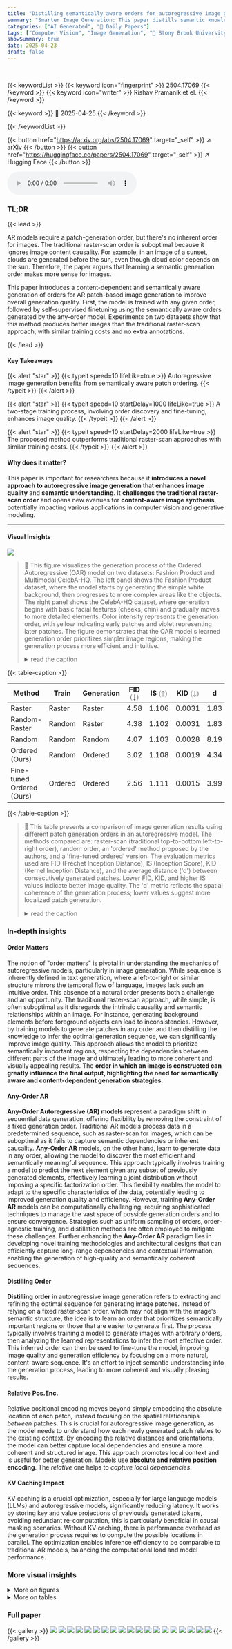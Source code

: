 ```yaml
---
title: "Distilling semantically aware orders for autoregressive image generation"
summary: "Smarter Image Generation: This paper distills semantic knowledge to optimize patch order in autoregressive models, improving image quality."
categories: ["AI Generated", "🤗 Daily Papers"]
tags: ["Computer Vision", "Image Generation", "🏢 Stony Brook University, NY, USA",]
showSummary: true
date: 2025-04-23
draft: false
---
```


<br>

{{< keywordList >}}
{{< keyword icon="fingerprint" >}} 2504.17069 {{< /keyword >}}
{{< keyword icon="writer" >}} Rishav Pramanik et el. {{< /keyword >}}
 
{{< keyword >}} 🤗 2025-04-25 {{< /keyword >}}
 
{{< /keywordList >}}

{{< button href="https://arxiv.org/abs/2504.17069" target="_self" >}}
↗ arXiv
{{< /button >}}
{{< button href="https://huggingface.co/papers/2504.17069" target="_self" >}}
↗ Hugging Face
{{< /button >}}



<audio controls>
    <source src="https://ai-paper-reviewer.com/2504.17069/podcast.wav" type="audio/wav">
    Your browser does not support the audio element.
</audio>


### TL;DR


{{< lead >}}

AR models require a patch-generation order, but there's no inherent order for images. The traditional raster-scan order is suboptimal because it ignores image content causality. For example, in an image of a sunset, clouds are generated before the sun, even though cloud color depends on the sun. Therefore, the paper argues that learning a semantic generation order makes more sense for images. 



This paper introduces a content-dependent and semantically aware generation of orders for AR patch-based image generation to improve overall generation quality. First, the model is trained with any given order, followed by self-supervised finetuning using the semantically aware orders generated by the any-order model. Experiments on two datasets show that this method produces better images than the traditional raster-scan approach, with similar training costs and no extra annotations.

{{< /lead >}}


#### Key Takeaways

{{< alert "star" >}}
{{< typeit speed=10 lifeLike=true >}} Autoregressive image generation benefits from semantically aware patch ordering. {{< /typeit >}}
{{< /alert >}}

{{< alert "star" >}}
{{< typeit speed=10 startDelay=1000 lifeLike=true >}} A two-stage training process, involving order discovery and fine-tuning, enhances image quality. {{< /typeit >}}
{{< /alert >}}

{{< alert "star" >}}
{{< typeit speed=10 startDelay=2000 lifeLike=true >}} The proposed method outperforms traditional raster-scan approaches with similar training costs. {{< /typeit >}}
{{< /alert >}}

#### Why does it matter?
This paper is important for researchers because it **introduces a novel approach to autoregressive image generation** that **enhances image quality** and **semantic understanding**. It **challenges the traditional raster-scan order** and opens new avenues for **content-aware image synthesis**, potentially impacting various applications in computer vision and generative modeling.

------
#### Visual Insights



![](https://arxiv.org/html/2504.17069/extracted/6384630/Images/fig_1/fig1_celeba_fashion-row.png)

> 🔼 This figure visualizes the generation process of the Ordered Autoregressive (OAR) model on two datasets: Fashion Product and Multimodal CelebA-HQ.  The left panel shows the Fashion Product dataset, where the model starts by generating the simple white background, then progresses to more complex areas like the objects. The right panel shows the CelebA-HQ dataset, where generation begins with basic facial features (cheeks, chin) and gradually moves to more detailed elements. Color intensity represents the generation order, with yellow indicating early patches and violet representing later patches. The figure demonstrates that the OAR model's learned generation order prioritizes simpler image regions, making the generation process more efficient and intuitive.
> <details>
> <summary>read the caption</summary>
> Figure 1: Generation with our distilled order on the Fashion Product dataset (Left) and the Multimodal CelebA-HQ dataset (Right) with the corresponding generation order produced by our Ordered Autoregressive (OAR) model. The generation order is visualized through color intensity, progressing from yellow (early patches) to violet (later patches). Our learned order typically starts with simpler regions of the image before moving to more complex ones. For the Fashion Product dataset, this often means generating the white background first, while in the CelebA-HQ dataset, the model tends to begin with facial regions like the cheeks and chin, which are generally easier to generate.
> </details>





{{< table-caption >}}
<table class="ltx_tabular ltx_centering ltx_guessed_headers ltx_align_middle" id="S5.T1.3">
<thead class="ltx_thead">
<tr class="ltx_tr" id="S5.T1.3.3">
<th class="ltx_td ltx_align_left ltx_th ltx_th_column ltx_border_r ltx_border_tt" id="S5.T1.3.3.4">Method</th>
<th class="ltx_td ltx_align_center ltx_th ltx_th_column ltx_border_tt" id="S5.T1.3.3.5">Train</th>
<th class="ltx_td ltx_align_center ltx_th ltx_th_column ltx_border_r ltx_border_tt" id="S5.T1.3.3.6">Generation</th>
<th class="ltx_td ltx_align_center ltx_th ltx_th_column ltx_border_tt" id="S5.T1.1.1.1">FID <math alttext="(\downarrow)" class="ltx_Math" display="inline" id="S5.T1.1.1.1.m1.1"><semantics id="S5.T1.1.1.1.m1.1a"><mrow id="S5.T1.1.1.1.m1.1.2.2"><mo id="S5.T1.1.1.1.m1.1.2.2.1" stretchy="false">(</mo><mo id="S5.T1.1.1.1.m1.1.1" lspace="0em" rspace="0em" stretchy="false" xref="S5.T1.1.1.1.m1.1.1.cmml">↓</mo><mo id="S5.T1.1.1.1.m1.1.2.2.2" stretchy="false">)</mo></mrow><annotation-xml encoding="MathML-Content" id="S5.T1.1.1.1.m1.1b"><ci id="S5.T1.1.1.1.m1.1.1.cmml" xref="S5.T1.1.1.1.m1.1.1">↓</ci></annotation-xml><annotation encoding="application/x-tex" id="S5.T1.1.1.1.m1.1c">(\downarrow)</annotation><annotation encoding="application/x-llamapun" id="S5.T1.1.1.1.m1.1d">( ↓ )</annotation></semantics></math>
</th>
<th class="ltx_td ltx_align_center ltx_th ltx_th_column ltx_border_tt" id="S5.T1.2.2.2">IS <math alttext="(\uparrow)" class="ltx_Math" display="inline" id="S5.T1.2.2.2.m1.1"><semantics id="S5.T1.2.2.2.m1.1a"><mrow id="S5.T1.2.2.2.m1.1.2.2"><mo id="S5.T1.2.2.2.m1.1.2.2.1" stretchy="false">(</mo><mo id="S5.T1.2.2.2.m1.1.1" lspace="0em" rspace="0em" stretchy="false" xref="S5.T1.2.2.2.m1.1.1.cmml">↑</mo><mo id="S5.T1.2.2.2.m1.1.2.2.2" stretchy="false">)</mo></mrow><annotation-xml encoding="MathML-Content" id="S5.T1.2.2.2.m1.1b"><ci id="S5.T1.2.2.2.m1.1.1.cmml" xref="S5.T1.2.2.2.m1.1.1">↑</ci></annotation-xml><annotation encoding="application/x-tex" id="S5.T1.2.2.2.m1.1c">(\uparrow)</annotation><annotation encoding="application/x-llamapun" id="S5.T1.2.2.2.m1.1d">( ↑ )</annotation></semantics></math>
</th>
<th class="ltx_td ltx_align_center ltx_th ltx_th_column ltx_border_r ltx_border_tt" id="S5.T1.3.3.3">KID <math alttext="(\downarrow)" class="ltx_Math" display="inline" id="S5.T1.3.3.3.m1.1"><semantics id="S5.T1.3.3.3.m1.1a"><mrow id="S5.T1.3.3.3.m1.1.2.2"><mo id="S5.T1.3.3.3.m1.1.2.2.1" stretchy="false">(</mo><mo id="S5.T1.3.3.3.m1.1.1" lspace="0em" rspace="0em" stretchy="false" xref="S5.T1.3.3.3.m1.1.1.cmml">↓</mo><mo id="S5.T1.3.3.3.m1.1.2.2.2" stretchy="false">)</mo></mrow><annotation-xml encoding="MathML-Content" id="S5.T1.3.3.3.m1.1b"><ci id="S5.T1.3.3.3.m1.1.1.cmml" xref="S5.T1.3.3.3.m1.1.1">↓</ci></annotation-xml><annotation encoding="application/x-tex" id="S5.T1.3.3.3.m1.1c">(\downarrow)</annotation><annotation encoding="application/x-llamapun" id="S5.T1.3.3.3.m1.1d">( ↓ )</annotation></semantics></math>
</th>
<th class="ltx_td ltx_align_center ltx_th ltx_th_column ltx_border_tt" id="S5.T1.3.3.7">d</th>
</tr>
</thead>
<tbody class="ltx_tbody">
<tr class="ltx_tr" id="S5.T1.3.4.1">
<td class="ltx_td ltx_align_left ltx_border_r ltx_border_t" id="S5.T1.3.4.1.1">Raster</td>
<td class="ltx_td ltx_align_center ltx_border_t" id="S5.T1.3.4.1.2">Raster</td>
<td class="ltx_td ltx_align_center ltx_border_r ltx_border_t" id="S5.T1.3.4.1.3">Raster</td>
<td class="ltx_td ltx_align_center ltx_border_t" id="S5.T1.3.4.1.4">4.58</td>
<td class="ltx_td ltx_align_center ltx_border_t" id="S5.T1.3.4.1.5">1.106</td>
<td class="ltx_td ltx_align_center ltx_border_r ltx_border_t" id="S5.T1.3.4.1.6">0.0031</td>
<td class="ltx_td ltx_align_center ltx_border_t" id="S5.T1.3.4.1.7">1.83</td>
</tr>
<tr class="ltx_tr" id="S5.T1.3.5.2">
<td class="ltx_td ltx_align_left ltx_border_r" id="S5.T1.3.5.2.1">Random-Raster</td>
<td class="ltx_td ltx_align_center" id="S5.T1.3.5.2.2">Random</td>
<td class="ltx_td ltx_align_center ltx_border_r" id="S5.T1.3.5.2.3">Raster</td>
<td class="ltx_td ltx_align_center" id="S5.T1.3.5.2.4">4.38</td>
<td class="ltx_td ltx_align_center" id="S5.T1.3.5.2.5">1.102</td>
<td class="ltx_td ltx_align_center ltx_border_r" id="S5.T1.3.5.2.6">0.0031</td>
<td class="ltx_td ltx_align_center" id="S5.T1.3.5.2.7">1.83</td>
</tr>
<tr class="ltx_tr" id="S5.T1.3.6.3">
<td class="ltx_td ltx_align_left ltx_border_r" id="S5.T1.3.6.3.1">Random</td>
<td class="ltx_td ltx_align_center" id="S5.T1.3.6.3.2">Random</td>
<td class="ltx_td ltx_align_center ltx_border_r" id="S5.T1.3.6.3.3">Random</td>
<td class="ltx_td ltx_align_center" id="S5.T1.3.6.3.4">4.07</td>
<td class="ltx_td ltx_align_center" id="S5.T1.3.6.3.5">1.103</td>
<td class="ltx_td ltx_align_center ltx_border_r" id="S5.T1.3.6.3.6">0.0028</td>
<td class="ltx_td ltx_align_center" id="S5.T1.3.6.3.7">8.19</td>
</tr>
<tr class="ltx_tr" id="S5.T1.3.7.4">
<td class="ltx_td ltx_align_left ltx_border_r" id="S5.T1.3.7.4.1">Ordered (Ours)</td>
<td class="ltx_td ltx_align_center" id="S5.T1.3.7.4.2">Random</td>
<td class="ltx_td ltx_align_center ltx_border_r" id="S5.T1.3.7.4.3">Ordered</td>
<td class="ltx_td ltx_align_center" id="S5.T1.3.7.4.4">3.02</td>
<td class="ltx_td ltx_align_center" id="S5.T1.3.7.4.5">1.108</td>
<td class="ltx_td ltx_align_center ltx_border_r" id="S5.T1.3.7.4.6">0.0019</td>
<td class="ltx_td ltx_align_center" id="S5.T1.3.7.4.7">4.34</td>
</tr>
<tr class="ltx_tr" id="S5.T1.3.8.5">
<td class="ltx_td ltx_align_left ltx_border_bb ltx_border_r" id="S5.T1.3.8.5.1">Fine-tuned Ordered (Ours)</td>
<td class="ltx_td ltx_align_center ltx_border_bb" id="S5.T1.3.8.5.2">Ordered</td>
<td class="ltx_td ltx_align_center ltx_border_bb ltx_border_r" id="S5.T1.3.8.5.3">Ordered</td>
<td class="ltx_td ltx_align_center ltx_border_bb" id="S5.T1.3.8.5.4">2.56</td>
<td class="ltx_td ltx_align_center ltx_border_bb" id="S5.T1.3.8.5.5">1.111</td>
<td class="ltx_td ltx_align_center ltx_border_bb ltx_border_r" id="S5.T1.3.8.5.6">0.0015</td>
<td class="ltx_td ltx_align_center ltx_border_bb" id="S5.T1.3.8.5.7">3.99</td>
</tr>
</tbody>
</table>{{< /table-caption >}}

> 🔼 This table presents a comparison of image generation results using different patch generation orders in an autoregressive model.  The methods compared are: raster-scan (traditional top-to-bottom left-to-right order), random order, an 'ordered' method proposed by the authors, and a 'fine-tuned ordered' version. The evaluation metrics used are FID (Fréchet Inception Distance), IS (Inception Score), KID (Kernel Inception Distance), and the average distance ('d') between consecutively generated patches. Lower FID, KID, and higher IS values indicate better image quality. The 'd' metric reflects the spatial coherence of the generation process; lower values suggest more localized patch generation.
> <details>
> <summary>read the caption</summary>
> Table 1: Generation with different orders. Our ordered generation improves over the standard raster-scan order and random order generation similar to Li et al. (2024). FID is the Fréchet inception distance, IS is the Inception Score and KID Kernel Inception Distance. d denotes the average distance between subsequently generated patches.
> </details>





### In-depth insights


#### Order Matters
The notion of "order matters" is pivotal in understanding the mechanics of autoregressive models, particularly in image generation. While sequence is inherently defined in text generation, where a left-to-right or similar structure mirrors the temporal flow of language, images lack such an intuitive order. This absence of a natural order presents both a challenge and an opportunity. The traditional raster-scan approach, while simple, is often suboptimal as it disregards the intrinsic causality and semantic relationships within an image. For instance, generating background elements before foreground objects can lead to inconsistencies. However, by training models to generate patches in any order and then distilling the knowledge to infer the optimal generation sequence, we can significantly improve image quality. This approach allows the model to prioritize semantically important regions, respecting the dependencies between different parts of the image and ultimately leading to more coherent and visually appealing results. The **order in which an image is constructed can greatly influence the final output, highlighting the need for semantically aware and content-dependent generation strategies**.

#### Any-Order AR
**Any-Order Autoregressive (AR) models** represent a paradigm shift in sequential data generation, offering flexibility by removing the constraint of a fixed generation order. Traditional AR models process data in a predetermined sequence, such as raster-scan for images, which can be suboptimal as it fails to capture semantic dependencies or inherent causality. **Any-Order AR** models, on the other hand, learn to generate data in any order, allowing the model to discover the most efficient and semantically meaningful sequence. This approach typically involves training a model to predict the next element given any subset of previously generated elements, effectively learning a joint distribution without imposing a specific factorization order. This flexibility enables the model to adapt to the specific characteristics of the data, potentially leading to improved generation quality and efficiency. However, training **Any-Order AR** models can be computationally challenging, requiring sophisticated techniques to manage the vast space of possible generation orders and to ensure convergence. Strategies such as uniform sampling of orders, order-agnostic training, and distillation methods are often employed to mitigate these challenges. Further enhancing the **Any-Order AR** paradigm lies in developing novel training methodologies and architectural designs that can efficiently capture long-range dependencies and contextual information, enabling the generation of high-quality and semantically coherent sequences.

#### Distilling Order
**Distilling order** in autoregressive image generation refers to extracting and refining the optimal sequence for generating image patches. Instead of relying on a fixed raster-scan order, which may not align with the image's semantic structure, the idea is to learn an order that prioritizes semantically important regions or those that are easier to generate first. The process typically involves training a model to generate images with arbitrary orders, then analyzing the learned representations to infer the most effective order. This inferred order can then be used to fine-tune the model, improving image quality and generation efficiency by focusing on a more natural, content-aware sequence. It's an effort to inject semantic understanding into the generation process, leading to more coherent and visually pleasing results.

#### Relative Pos.Enc.
Relative positional encoding moves beyond simply embedding the absolute location of each patch, instead focusing on the spatial relationships *between* patches. This is crucial for autoregressive image generation, as the model needs to understand how each newly generated patch relates to the existing context. By encoding the relative distances and orientations, the model can better capture local dependencies and ensure a more coherent and structured image. This approach promotes local context and is useful for better generation. Models use **absolute and relative position encoding**. The *relative* one helps to *capture local dependencies*. 

#### KV Caching Impact
KV caching is a crucial optimization, especially for large language models (LLMs) and autoregressive models, significantly reducing latency. It works by storing key and value projections of previously generated tokens, avoiding redundant re-computation, this is particularly beneficial in causal masking scenarios. Without KV caching, there is performance overhead as the generation process requires to compute the possible locations in parallel. The optimization enables inference efficiency to be comparable to traditional AR models, balancing the computational load and model performance.


### More visual insights

<details>
<summary>More on figures
</summary>


![](https://arxiv.org/html/2504.17069/x1.png)

> 🔼 Figure 2 illustrates three different autoregressive (AR) image generation approaches. The top panel shows the traditional raster-scan method, where patches are generated sequentially from top-left to bottom-right. Each input token includes the patch's content and its position. The middle panel depicts an 'any-given-order' approach, allowing patches to be generated in any order but requiring the position of the next patch as additional input.  The bottom panel presents the 'Ordered Autoregressive' method proposed in the paper. This method starts with an any-given-order model, but instead of receiving the next patch position as input, it generates all possible patch positions and selects the one with the highest probability (represented by darker yellow shading), resulting in a semantically aware generation order.
> <details>
> <summary>read the caption</summary>
> Figure 2: Different Autoregressive (AR) models. (Top) A raster scan is the normal approach for autoregressive generation from top left to bottom-right. The input token contains the content xisubscript𝑥𝑖x_{i}italic_x start_POSTSUBSCRIPT italic_i end_POSTSUBSCRIPT and the position lisubscript𝑙𝑖l_{i}italic_l start_POSTSUBSCRIPT italic_i end_POSTSUBSCRIPT. (Middle) Any-given-order learns to generate tokens at any possible location. However, the position of the next token should be given as input in an additional positional embedding. (Bottom) Our method, Ordered Autoregressive, uses the any-given-order model but generates all possible positions and selects the most likely one (darker yellow) as the next generated token.
> </details>



![](https://arxiv.org/html/2504.17069/extracted/6384630/Images/fig_samples/merged.png)

> 🔼 Figure 3 demonstrates the impact of using different generation orders on image quality for the Fashion Products dataset. The top row displays images generated using a standard raster scan autoregressive (AR) model, progressing from top-left to bottom-right. The middle row shows images generated with the proposed ordered AR model, which learns a semantically aware order instead of using a fixed raster scan. The bottom row visualizes the learned generation order for each image using a color gradient from yellow (early patches) to violet (later patches). The color intensity shows the sequence in which the patches were generated. This visualization reveals that the ordered AR model tends to generate simpler regions first (like the background), before progressing to more complex image components.  By generating patches in an order highly correlated with the image content, the ordered AR model achieves improved image quality, as evident by comparing the middle row (ordered AR) with the top row (raster AR).
> <details>
> <summary>read the caption</summary>
> Figure 3: Examples of generation on the Fashion Products dataset. (Top) Generated images with raster AR mode. (Middle) Generated images with ordered AR model. (Bottom) Generation order, from yellow to violet. From these images, we see that our approach finds an order highly correlated with the image content, often resulting in better image quality.
> </details>



![](https://arxiv.org/html/2504.17069/extracted/6384630/Images/celeba.png)

> 🔼 Figure 4 presents a comparison of image generation results on the CelebA-HQ dataset using two different autoregressive (AR) models: a raster-scan AR model and the proposed ordered AR model.  The top row shows images generated by the raster-scan model, which processes image patches sequentially from left-to-right and top-to-bottom. The middle row displays images generated by the ordered AR model, which generates patches in a semantically meaningful order determined by the model itself. This order prioritizes generating salient facial features (such as eyes, nose, and mouth) before generating less important details like hair and the background. The bottom row visualizes this learned generation order using a color gradient, where yellow indicates earlier-generated patches and violet indicates later-generated patches.  The ordered AR model demonstrates improved image quality, with generated images exhibiting greater smoothness, richer contextual details, and better alignment with the text prompts compared to the images produced by the raster-scan AR model.
> <details>
> <summary>read the caption</summary>
> Figure 4: Examples of generation on the CelebA dataset. (Top) Generated images with raster AR mode. (Middle) Generated images with ordered AR model. (Bottom) Generation order, from yellow to violet. On this dataset our model generates first the salient parts of a face, leaving hair and background at the end. Our model produces images with greater smoothness, rich context and more aligned with the text
> </details>



![](https://arxiv.org/html/2504.17069/extracted/6384630/Images/avg.png)

> 🔼 This figure visualizes the impact of absolute versus relative positional encodings on the generation order in an autoregressive image generation model.  The top panel shows the generation sequence with absolute positional encoding; the patches are scattered across the image.  In contrast, the bottom panel, using relative positional encoding, demonstrates a more localized generation process with patches clustered together.  Quantitatively, the average Euclidean distance between consecutively generated patches is significantly smaller (4.34) with relative encoding compared to absolute encoding (5.78), highlighting the effectiveness of relative encoding in generating spatially coherent images.
> <details>
> <summary>read the caption</summary>
> Figure 5: Generation order with absolute and relative positioning encoding. (Top) With absolute encoding the generation is very scattered. (Bottom) With relative positioning the generation is more localized. The average euclidean distance between the subsequently generated patches in case of absolute encoding is 5.78 whereas in case of relative encoding it is 4.34
> </details>



</details>




<details>
<summary>More on tables
</summary>


{{< table-caption >}}
<table class="ltx_tabular ltx_centering ltx_guessed_headers ltx_align_middle" id="S5.T2.4">
<thead class="ltx_thead">
<tr class="ltx_tr" id="S5.T2.4.4">
<th class="ltx_td ltx_align_left ltx_th ltx_th_column ltx_th_row ltx_border_r ltx_border_tt" id="S5.T2.4.4.5">Method</th>
<th class="ltx_td ltx_align_center ltx_th ltx_th_column ltx_th_row ltx_border_r ltx_border_tt" id="S5.T2.1.1.1"><math alttext="l_{i+1}" class="ltx_Math" display="inline" id="S5.T2.1.1.1.m1.1"><semantics id="S5.T2.1.1.1.m1.1a"><msub id="S5.T2.1.1.1.m1.1.1" xref="S5.T2.1.1.1.m1.1.1.cmml"><mi id="S5.T2.1.1.1.m1.1.1.2" xref="S5.T2.1.1.1.m1.1.1.2.cmml">l</mi><mrow id="S5.T2.1.1.1.m1.1.1.3" xref="S5.T2.1.1.1.m1.1.1.3.cmml"><mi id="S5.T2.1.1.1.m1.1.1.3.2" xref="S5.T2.1.1.1.m1.1.1.3.2.cmml">i</mi><mo id="S5.T2.1.1.1.m1.1.1.3.1" xref="S5.T2.1.1.1.m1.1.1.3.1.cmml">+</mo><mn id="S5.T2.1.1.1.m1.1.1.3.3" xref="S5.T2.1.1.1.m1.1.1.3.3.cmml">1</mn></mrow></msub><annotation-xml encoding="MathML-Content" id="S5.T2.1.1.1.m1.1b"><apply id="S5.T2.1.1.1.m1.1.1.cmml" xref="S5.T2.1.1.1.m1.1.1"><csymbol cd="ambiguous" id="S5.T2.1.1.1.m1.1.1.1.cmml" xref="S5.T2.1.1.1.m1.1.1">subscript</csymbol><ci id="S5.T2.1.1.1.m1.1.1.2.cmml" xref="S5.T2.1.1.1.m1.1.1.2">𝑙</ci><apply id="S5.T2.1.1.1.m1.1.1.3.cmml" xref="S5.T2.1.1.1.m1.1.1.3"><plus id="S5.T2.1.1.1.m1.1.1.3.1.cmml" xref="S5.T2.1.1.1.m1.1.1.3.1"></plus><ci id="S5.T2.1.1.1.m1.1.1.3.2.cmml" xref="S5.T2.1.1.1.m1.1.1.3.2">𝑖</ci><cn id="S5.T2.1.1.1.m1.1.1.3.3.cmml" type="integer" xref="S5.T2.1.1.1.m1.1.1.3.3">1</cn></apply></apply></annotation-xml><annotation encoding="application/x-tex" id="S5.T2.1.1.1.m1.1c">l_{i+1}</annotation><annotation encoding="application/x-llamapun" id="S5.T2.1.1.1.m1.1d">italic_l start_POSTSUBSCRIPT italic_i + 1 end_POSTSUBSCRIPT</annotation></semantics></math></th>
<th class="ltx_td ltx_align_center ltx_th ltx_th_column ltx_border_tt" id="S5.T2.2.2.2">FID <math alttext="(\downarrow)" class="ltx_Math" display="inline" id="S5.T2.2.2.2.m1.1"><semantics id="S5.T2.2.2.2.m1.1a"><mrow id="S5.T2.2.2.2.m1.1.2.2"><mo id="S5.T2.2.2.2.m1.1.2.2.1" stretchy="false">(</mo><mo id="S5.T2.2.2.2.m1.1.1" lspace="0em" rspace="0em" stretchy="false" xref="S5.T2.2.2.2.m1.1.1.cmml">↓</mo><mo id="S5.T2.2.2.2.m1.1.2.2.2" stretchy="false">)</mo></mrow><annotation-xml encoding="MathML-Content" id="S5.T2.2.2.2.m1.1b"><ci id="S5.T2.2.2.2.m1.1.1.cmml" xref="S5.T2.2.2.2.m1.1.1">↓</ci></annotation-xml><annotation encoding="application/x-tex" id="S5.T2.2.2.2.m1.1c">(\downarrow)</annotation><annotation encoding="application/x-llamapun" id="S5.T2.2.2.2.m1.1d">( ↓ )</annotation></semantics></math>
</th>
<th class="ltx_td ltx_align_center ltx_th ltx_th_column ltx_border_tt" id="S5.T2.3.3.3">IS <math alttext="(\uparrow)" class="ltx_Math" display="inline" id="S5.T2.3.3.3.m1.1"><semantics id="S5.T2.3.3.3.m1.1a"><mrow id="S5.T2.3.3.3.m1.1.2.2"><mo id="S5.T2.3.3.3.m1.1.2.2.1" stretchy="false">(</mo><mo id="S5.T2.3.3.3.m1.1.1" lspace="0em" rspace="0em" stretchy="false" xref="S5.T2.3.3.3.m1.1.1.cmml">↑</mo><mo id="S5.T2.3.3.3.m1.1.2.2.2" stretchy="false">)</mo></mrow><annotation-xml encoding="MathML-Content" id="S5.T2.3.3.3.m1.1b"><ci id="S5.T2.3.3.3.m1.1.1.cmml" xref="S5.T2.3.3.3.m1.1.1">↑</ci></annotation-xml><annotation encoding="application/x-tex" id="S5.T2.3.3.3.m1.1c">(\uparrow)</annotation><annotation encoding="application/x-llamapun" id="S5.T2.3.3.3.m1.1d">( ↑ )</annotation></semantics></math>
</th>
<th class="ltx_td ltx_align_center ltx_th ltx_th_column ltx_border_r ltx_border_tt" id="S5.T2.4.4.4">KID <math alttext="(\downarrow)" class="ltx_Math" display="inline" id="S5.T2.4.4.4.m1.1"><semantics id="S5.T2.4.4.4.m1.1a"><mrow id="S5.T2.4.4.4.m1.1.2.2"><mo id="S5.T2.4.4.4.m1.1.2.2.1" stretchy="false">(</mo><mo id="S5.T2.4.4.4.m1.1.1" lspace="0em" rspace="0em" stretchy="false" xref="S5.T2.4.4.4.m1.1.1.cmml">↓</mo><mo id="S5.T2.4.4.4.m1.1.2.2.2" stretchy="false">)</mo></mrow><annotation-xml encoding="MathML-Content" id="S5.T2.4.4.4.m1.1b"><ci id="S5.T2.4.4.4.m1.1.1.cmml" xref="S5.T2.4.4.4.m1.1.1">↓</ci></annotation-xml><annotation encoding="application/x-tex" id="S5.T2.4.4.4.m1.1c">(\downarrow)</annotation><annotation encoding="application/x-llamapun" id="S5.T2.4.4.4.m1.1d">( ↓ )</annotation></semantics></math>
</th>
<th class="ltx_td ltx_align_center ltx_th ltx_th_column ltx_border_tt" id="S5.T2.4.4.6">d</th>
</tr>
</thead>
<tbody class="ltx_tbody">
<tr class="ltx_tr" id="S5.T2.4.5.1">
<th class="ltx_td ltx_align_left ltx_th ltx_th_row ltx_border_r ltx_border_t" id="S5.T2.4.5.1.1">Raster</th>
<th class="ltx_td ltx_align_center ltx_th ltx_th_row ltx_border_r ltx_border_t" id="S5.T2.4.5.1.2">-</th>
<td class="ltx_td ltx_align_center ltx_border_t" id="S5.T2.4.5.1.3">4.58</td>
<td class="ltx_td ltx_align_center ltx_border_t" id="S5.T2.4.5.1.4">1.106</td>
<td class="ltx_td ltx_align_center ltx_border_r ltx_border_t" id="S5.T2.4.5.1.5">0.0031</td>
<td class="ltx_td ltx_align_center ltx_border_t" id="S5.T2.4.5.1.6">1.83</td>
</tr>
<tr class="ltx_tr" id="S5.T2.4.6.2">
<th class="ltx_td ltx_align_left ltx_th ltx_th_row ltx_border_r" id="S5.T2.4.6.2.1">Ordered</th>
<th class="ltx_td ltx_align_center ltx_th ltx_th_row ltx_border_r" id="S5.T2.4.6.2.2">Abs.</th>
<td class="ltx_td ltx_align_center" id="S5.T2.4.6.2.3">3.96</td>
<td class="ltx_td ltx_align_center" id="S5.T2.4.6.2.4">1.102</td>
<td class="ltx_td ltx_align_center ltx_border_r" id="S5.T2.4.6.2.5">0.0024</td>
<td class="ltx_td ltx_align_center" id="S5.T2.4.6.2.6">5.78</td>
</tr>
<tr class="ltx_tr" id="S5.T2.4.7.3">
<th class="ltx_td ltx_align_left ltx_th ltx_th_row ltx_border_bb ltx_border_r" id="S5.T2.4.7.3.1">Ordered</th>
<th class="ltx_td ltx_align_center ltx_th ltx_th_row ltx_border_bb ltx_border_r" id="S5.T2.4.7.3.2">Rel.</th>
<td class="ltx_td ltx_align_center ltx_border_bb" id="S5.T2.4.7.3.3">3.02</td>
<td class="ltx_td ltx_align_center ltx_border_bb" id="S5.T2.4.7.3.4">1.108</td>
<td class="ltx_td ltx_align_center ltx_border_bb ltx_border_r" id="S5.T2.4.7.3.5">0.0019</td>
<td class="ltx_td ltx_align_center ltx_border_bb" id="S5.T2.4.7.3.6">4.34</td>
</tr>
</tbody>
</table>{{< /table-caption >}}
> 🔼 This table presents a comparison of the performance of an autoregressive (AR) image generation model using two different positional encoding methods: absolute and relative.  The model's performance is evaluated across several metrics, including Fréchet Inception Distance (FID), Inception Score (IS), Kernel Inception Distance (KID), and the average distance between consecutively generated patches (d).  The results show how the choice of positional encoding affects the model's ability to learn and generate high-quality images.
> <details>
> <summary>read the caption</summary>
> Table 2: Generation with absolute and relative positional encoding for the next token.
> </details>

{{< table-caption >}}
<table class="ltx_tabular ltx_centering ltx_guessed_headers ltx_align_middle" id="S5.T3.4">
<thead class="ltx_thead">
<tr class="ltx_tr" id="S5.T3.4.4">
<th class="ltx_td ltx_align_left ltx_th ltx_th_column ltx_th_row ltx_border_r ltx_border_tt" id="S5.T3.1.1.1"><math alttext="\lambda" class="ltx_Math" display="inline" id="S5.T3.1.1.1.m1.1"><semantics id="S5.T3.1.1.1.m1.1a"><mi id="S5.T3.1.1.1.m1.1.1" xref="S5.T3.1.1.1.m1.1.1.cmml">λ</mi><annotation-xml encoding="MathML-Content" id="S5.T3.1.1.1.m1.1b"><ci id="S5.T3.1.1.1.m1.1.1.cmml" xref="S5.T3.1.1.1.m1.1.1">𝜆</ci></annotation-xml><annotation encoding="application/x-tex" id="S5.T3.1.1.1.m1.1c">\lambda</annotation><annotation encoding="application/x-llamapun" id="S5.T3.1.1.1.m1.1d">italic_λ</annotation></semantics></math></th>
<th class="ltx_td ltx_align_center ltx_th ltx_th_column ltx_border_tt" id="S5.T3.2.2.2">FID <math alttext="(\downarrow)" class="ltx_Math" display="inline" id="S5.T3.2.2.2.m1.1"><semantics id="S5.T3.2.2.2.m1.1a"><mrow id="S5.T3.2.2.2.m1.1.2.2"><mo id="S5.T3.2.2.2.m1.1.2.2.1" stretchy="false">(</mo><mo id="S5.T3.2.2.2.m1.1.1" lspace="0em" rspace="0em" stretchy="false" xref="S5.T3.2.2.2.m1.1.1.cmml">↓</mo><mo id="S5.T3.2.2.2.m1.1.2.2.2" stretchy="false">)</mo></mrow><annotation-xml encoding="MathML-Content" id="S5.T3.2.2.2.m1.1b"><ci id="S5.T3.2.2.2.m1.1.1.cmml" xref="S5.T3.2.2.2.m1.1.1">↓</ci></annotation-xml><annotation encoding="application/x-tex" id="S5.T3.2.2.2.m1.1c">(\downarrow)</annotation><annotation encoding="application/x-llamapun" id="S5.T3.2.2.2.m1.1d">( ↓ )</annotation></semantics></math>
</th>
<th class="ltx_td ltx_align_center ltx_th ltx_th_column ltx_border_tt" id="S5.T3.3.3.3">IS <math alttext="(\uparrow)" class="ltx_Math" display="inline" id="S5.T3.3.3.3.m1.1"><semantics id="S5.T3.3.3.3.m1.1a"><mrow id="S5.T3.3.3.3.m1.1.2.2"><mo id="S5.T3.3.3.3.m1.1.2.2.1" stretchy="false">(</mo><mo id="S5.T3.3.3.3.m1.1.1" lspace="0em" rspace="0em" stretchy="false" xref="S5.T3.3.3.3.m1.1.1.cmml">↑</mo><mo id="S5.T3.3.3.3.m1.1.2.2.2" stretchy="false">)</mo></mrow><annotation-xml encoding="MathML-Content" id="S5.T3.3.3.3.m1.1b"><ci id="S5.T3.3.3.3.m1.1.1.cmml" xref="S5.T3.3.3.3.m1.1.1">↑</ci></annotation-xml><annotation encoding="application/x-tex" id="S5.T3.3.3.3.m1.1c">(\uparrow)</annotation><annotation encoding="application/x-llamapun" id="S5.T3.3.3.3.m1.1d">( ↑ )</annotation></semantics></math>
</th>
<th class="ltx_td ltx_align_center ltx_th ltx_th_column ltx_border_r ltx_border_tt" id="S5.T3.4.4.4">KID <math alttext="(\downarrow)" class="ltx_Math" display="inline" id="S5.T3.4.4.4.m1.1"><semantics id="S5.T3.4.4.4.m1.1a"><mrow id="S5.T3.4.4.4.m1.1.2.2"><mo id="S5.T3.4.4.4.m1.1.2.2.1" stretchy="false">(</mo><mo id="S5.T3.4.4.4.m1.1.1" lspace="0em" rspace="0em" stretchy="false" xref="S5.T3.4.4.4.m1.1.1.cmml">↓</mo><mo id="S5.T3.4.4.4.m1.1.2.2.2" stretchy="false">)</mo></mrow><annotation-xml encoding="MathML-Content" id="S5.T3.4.4.4.m1.1b"><ci id="S5.T3.4.4.4.m1.1.1.cmml" xref="S5.T3.4.4.4.m1.1.1">↓</ci></annotation-xml><annotation encoding="application/x-tex" id="S5.T3.4.4.4.m1.1c">(\downarrow)</annotation><annotation encoding="application/x-llamapun" id="S5.T3.4.4.4.m1.1d">( ↓ )</annotation></semantics></math>
</th>
<th class="ltx_td ltx_align_center ltx_th ltx_th_column ltx_border_tt" id="S5.T3.4.4.5">d</th>
</tr>
</thead>
<tbody class="ltx_tbody">
<tr class="ltx_tr" id="S5.T3.4.5.1">
<th class="ltx_td ltx_align_left ltx_th ltx_th_row ltx_border_r ltx_border_t" id="S5.T3.4.5.1.1">0.0</th>
<td class="ltx_td ltx_align_center ltx_border_t" id="S5.T3.4.5.1.2">3.15</td>
<td class="ltx_td ltx_align_center ltx_border_t" id="S5.T3.4.5.1.3">1.106</td>
<td class="ltx_td ltx_align_center ltx_border_r ltx_border_t" id="S5.T3.4.5.1.4">0.0023</td>
<td class="ltx_td ltx_align_center ltx_border_t" id="S5.T3.4.5.1.5">5.34</td>
</tr>
<tr class="ltx_tr" id="S5.T3.4.6.2">
<th class="ltx_td ltx_align_left ltx_th ltx_th_row ltx_border_r" id="S5.T3.4.6.2.1">0.3</th>
<td class="ltx_td ltx_align_center" id="S5.T3.4.6.2.2">3.11</td>
<td class="ltx_td ltx_align_center" id="S5.T3.4.6.2.3">1.106</td>
<td class="ltx_td ltx_align_center ltx_border_r" id="S5.T3.4.6.2.4">0.0021</td>
<td class="ltx_td ltx_align_center" id="S5.T3.4.6.2.5">4.65</td>
</tr>
<tr class="ltx_tr" id="S5.T3.4.7.3">
<th class="ltx_td ltx_align_left ltx_th ltx_th_row ltx_border_r" id="S5.T3.4.7.3.1">0.5</th>
<td class="ltx_td ltx_align_center" id="S5.T3.4.7.3.2">3.02</td>
<td class="ltx_td ltx_align_center" id="S5.T3.4.7.3.3">1.108</td>
<td class="ltx_td ltx_align_center ltx_border_r" id="S5.T3.4.7.3.4">0.0019</td>
<td class="ltx_td ltx_align_center" id="S5.T3.4.7.3.5">4.34</td>
</tr>
<tr class="ltx_tr" id="S5.T3.4.8.4">
<th class="ltx_td ltx_align_left ltx_th ltx_th_row ltx_border_bb ltx_border_r" id="S5.T3.4.8.4.1">0.7</th>
<td class="ltx_td ltx_align_center ltx_border_bb" id="S5.T3.4.8.4.2">3.05</td>
<td class="ltx_td ltx_align_center ltx_border_bb" id="S5.T3.4.8.4.3">1.106</td>
<td class="ltx_td ltx_align_center ltx_border_bb ltx_border_r" id="S5.T3.4.8.4.4">0.0019</td>
<td class="ltx_td ltx_align_center ltx_border_bb" id="S5.T3.4.8.4.5">4.09</td>
</tr>
</tbody>
</table>{{< /table-caption >}}
> 🔼 This table presents the results of experiments evaluating the effect of different distance penalty regularization strengths (λ) on the quality of image generation using an autoregressive model.  The regularization encourages the model to generate spatially close patches during inference. The table shows how varying λ impacts the FID, IS, KID scores and the average distance between consecutively generated patches (d). Lower FID and KID scores, and higher IS score indicate improved image quality.
> <details>
> <summary>read the caption</summary>
> Table 3: Generation with different penalty regularization.
> </details>

{{< table-caption >}}
<table class="ltx_tabular ltx_centering ltx_guessed_headers ltx_align_middle" id="S5.T4.3">
<thead class="ltx_thead">
<tr class="ltx_tr" id="S5.T4.3.1">
<th class="ltx_td ltx_align_center ltx_th ltx_th_column ltx_border_tt" id="S5.T4.3.1.2">Model</th>
<th class="ltx_td ltx_align_center ltx_th ltx_th_column ltx_border_r ltx_border_tt" id="S5.T4.3.1.3">Dist. Reg.</th>
<th class="ltx_td ltx_align_center ltx_th ltx_th_column ltx_border_tt" id="S5.T4.3.1.1">FID <math alttext="(\downarrow)" class="ltx_Math" display="inline" id="S5.T4.3.1.1.m1.1"><semantics id="S5.T4.3.1.1.m1.1a"><mrow id="S5.T4.3.1.1.m1.1.2.2"><mo id="S5.T4.3.1.1.m1.1.2.2.1" stretchy="false">(</mo><mo id="S5.T4.3.1.1.m1.1.1" lspace="0em" rspace="0em" stretchy="false" xref="S5.T4.3.1.1.m1.1.1.cmml">↓</mo><mo id="S5.T4.3.1.1.m1.1.2.2.2" stretchy="false">)</mo></mrow><annotation-xml encoding="MathML-Content" id="S5.T4.3.1.1.m1.1b"><ci id="S5.T4.3.1.1.m1.1.1.cmml" xref="S5.T4.3.1.1.m1.1.1">↓</ci></annotation-xml><annotation encoding="application/x-tex" id="S5.T4.3.1.1.m1.1c">(\downarrow)</annotation><annotation encoding="application/x-llamapun" id="S5.T4.3.1.1.m1.1d">( ↓ )</annotation></semantics></math>
</th>
</tr>
</thead>
<tbody class="ltx_tbody">
<tr class="ltx_tr" id="S5.T4.3.2.1">
<td class="ltx_td ltx_align_center ltx_border_t" id="S5.T4.3.2.1.1">Raster-Scan</td>
<td class="ltx_td ltx_align_center ltx_border_r ltx_border_t" id="S5.T4.3.2.1.2">✘</td>
<td class="ltx_td ltx_align_center ltx_border_t" id="S5.T4.3.2.1.3">1.94</td>
</tr>
<tr class="ltx_tr" id="S5.T4.3.3.2">
<td class="ltx_td ltx_align_center" id="S5.T4.3.3.2.1">Ordered</td>
<td class="ltx_td ltx_align_center ltx_border_r" id="S5.T4.3.3.2.2">✘</td>
<td class="ltx_td ltx_align_center" id="S5.T4.3.3.2.3">1.68</td>
</tr>
<tr class="ltx_tr" id="S5.T4.3.4.3">
<td class="ltx_td ltx_align_center" id="S5.T4.3.4.3.1">Ordered</td>
<td class="ltx_td ltx_align_center ltx_border_r" id="S5.T4.3.4.3.2">✓</td>
<td class="ltx_td ltx_align_center" id="S5.T4.3.4.3.3">1.52</td>
</tr>
<tr class="ltx_tr" id="S5.T4.3.5.4">
<td class="ltx_td ltx_align_center ltx_border_bb" id="S5.T4.3.5.4.1">Fine Tuned Ordered</td>
<td class="ltx_td ltx_align_center ltx_border_bb ltx_border_r" id="S5.T4.3.5.4.2">✓</td>
<td class="ltx_td ltx_align_center ltx_border_bb" id="S5.T4.3.5.4.3">1.41</td>
</tr>
</tbody>
</table>{{< /table-caption >}}
> 🔼 This table presents a comparison of image generation results on the Multi-Modal CelebA-HQ dataset using different generation orders: raster scan (the standard approach), random order, and the proposed ordered generation method.  It shows the Fréchet Inception Distance (FID), a metric evaluating the quality of generated images.  Lower FID values indicate better image quality.  The table also includes results obtained with and without distance regularization (a technique to encourage local patch generation), denoted by Dist. Reg.  The parameter λ controls the strength of this regularization, and its effect on image quality is examined by comparing different λ values. The results show that the proposed ordered generation method consistently improves FID scores over the raster-scan approach, highlighting the benefit of learning a semantically-aware order.
> <details>
> <summary>read the caption</summary>
> Table 4: Generation with Different Orders on the Multi-Modal CelebA-HQ Dataset. Our ordered generation improves over the standard raster-scan order. Dist. Reg. is the distance regularization parameter (λ𝜆\lambdaitalic_λ, see Equation: 8)
> </details>

{{< table-caption >}}
<table class="ltx_tabular ltx_centering ltx_align_middle" id="A4.F5.4">
<tbody class="ltx_tbody">
<tr class="ltx_tr" id="A4.F5.2.2">
<td class="ltx_td ltx_align_center" id="A4.F5.1.1.1"><img alt="Refer to caption" class="ltx_graphics ltx_img_square" height="269" id="A4.F5.1.1.1.g1" src="extracted/6384630/Images/fig_3/abs.png" width="269"/></td>
<td class="ltx_td ltx_align_center" id="A4.F5.2.2.2"><img alt="Refer to caption" class="ltx_graphics ltx_img_square" height="269" id="A4.F5.2.2.2.g1" src="extracted/6384630/Images/fig_3/abs_arrow.png" width="269"/></td>
</tr>
<tr class="ltx_tr" id="A4.F5.4.4">
<td class="ltx_td ltx_align_center" id="A4.F5.3.3.1"><img alt="Refer to caption" class="ltx_graphics ltx_img_square" height="269" id="A4.F5.3.3.1.g1" src="extracted/6384630/Images/fig_3/rel.png" width="269"/></td>
<td class="ltx_td ltx_align_center" id="A4.F5.4.4.2"><img alt="Refer to caption" class="ltx_graphics ltx_img_square" height="269" id="A4.F5.4.4.2.g1" src="extracted/6384630/Images/fig_3/rel_arrow.png" width="269"/></td>
</tr>
</tbody>
</table>{{< /table-caption >}}
> 🔼 This table compares the inference time for generating a single image across five different model configurations.  The configurations include a standard raster-scan approach, a raster scan with key-value caching, a naive ordered autoregressive (OAR) model, an OAR model with parallel evaluation, and finally, an OAR model that incorporates both parallel evaluation and optimized key-value caching. The table quantifies the impact of these different methods and optimizations on the inference speed.
> <details>
> <summary>read the caption</summary>
> Table 5: Inference Time Comparison Across Different Model Configurations
> </details>

</details>




### Full paper

{{< gallery >}}
<img src="https://ai-paper-reviewer.com/2504.17069/1.png" class="grid-w50 md:grid-w33 xl:grid-w25" />
<img src="https://ai-paper-reviewer.com/2504.17069/2.png" class="grid-w50 md:grid-w33 xl:grid-w25" />
<img src="https://ai-paper-reviewer.com/2504.17069/3.png" class="grid-w50 md:grid-w33 xl:grid-w25" />
<img src="https://ai-paper-reviewer.com/2504.17069/4.png" class="grid-w50 md:grid-w33 xl:grid-w25" />
<img src="https://ai-paper-reviewer.com/2504.17069/5.png" class="grid-w50 md:grid-w33 xl:grid-w25" />
<img src="https://ai-paper-reviewer.com/2504.17069/6.png" class="grid-w50 md:grid-w33 xl:grid-w25" />
<img src="https://ai-paper-reviewer.com/2504.17069/7.png" class="grid-w50 md:grid-w33 xl:grid-w25" />
<img src="https://ai-paper-reviewer.com/2504.17069/8.png" class="grid-w50 md:grid-w33 xl:grid-w25" />
<img src="https://ai-paper-reviewer.com/2504.17069/9.png" class="grid-w50 md:grid-w33 xl:grid-w25" />
<img src="https://ai-paper-reviewer.com/2504.17069/10.png" class="grid-w50 md:grid-w33 xl:grid-w25" />
<img src="https://ai-paper-reviewer.com/2504.17069/11.png" class="grid-w50 md:grid-w33 xl:grid-w25" />
<img src="https://ai-paper-reviewer.com/2504.17069/12.png" class="grid-w50 md:grid-w33 xl:grid-w25" />
<img src="https://ai-paper-reviewer.com/2504.17069/13.png" class="grid-w50 md:grid-w33 xl:grid-w25" />
<img src="https://ai-paper-reviewer.com/2504.17069/14.png" class="grid-w50 md:grid-w33 xl:grid-w25" />
<img src="https://ai-paper-reviewer.com/2504.17069/15.png" class="grid-w50 md:grid-w33 xl:grid-w25" />
<img src="https://ai-paper-reviewer.com/2504.17069/16.png" class="grid-w50 md:grid-w33 xl:grid-w25" />
<img src="https://ai-paper-reviewer.com/2504.17069/17.png" class="grid-w50 md:grid-w33 xl:grid-w25" />
<img src="https://ai-paper-reviewer.com/2504.17069/18.png" class="grid-w50 md:grid-w33 xl:grid-w25" />
<img src="https://ai-paper-reviewer.com/2504.17069/19.png" class="grid-w50 md:grid-w33 xl:grid-w25" />
{{< /gallery >}}